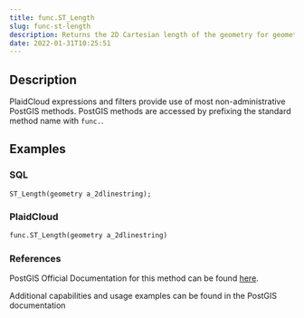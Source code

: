 ```yaml
---
title: func.ST_Length
slug: func-st-length
description: Returns the 2D Cartesian length of the geometry for geometry types and uses the inverse geodesic calculation for geography types
date: 2022-01-31T10:25:51
---
```



## Description


PlaidCloud expressions and filters provide use of most non-administrative PostGIS methods. PostGIS methods are accessed by prefixing the standard method name with `func.`.



## Examples


### SQL



```
ST_Length(geometry a_2dlinestring);
```


### PlaidCloud



```python
func.ST_Length(geometry a_2dlinestring)
```


### References


PostGIS Official Documentation for this method can be found [here](https://postgis.net/docs/manual-3.1/ST_Length.html).



Additional capabilities and usage examples can be found in the PostGIS documentation

